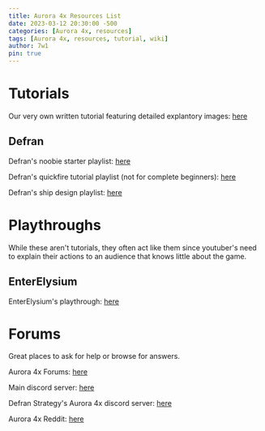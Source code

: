 ```yaml
---
title: Aurora 4x Resources List
date: 2023-03-12 20:30:00 -500
categories: [Aurora 4x, resources]
tags: [Aurora 4x, resources, tutorial, wiki]
author: 7w1
pin: true
---
```


# Tutorials

Our very own written tutorial featuring detailed explantory images: [here](https://7w1.github.io/posts/tutorial0/)

## Defran

Defran's noobie starter playlist: [here](https://www.youtube.com/playlist?list=PLfTxfvIdAKlvJR_Qqy8vrvhJ4b8r6Azbr)

Defran's quickfire tutorial playlist (not for complete beginners): [here](https://www.youtube.com/playlist?list=PLfTxfvIdAKluRAI7j6_fSc3ypGtC2nmhA)

Defran's ship design playlist: [here](https://www.youtube.com/playlist?list=PLfTxfvIdAKlvejwDMxkwmE-ZR0DzoTGZc)

# Playthroughs

While these aren't tutorials, they often act like them since youtuber's need to explain their actions to an audience that knows little about the game.

## EnterElysium

EnterElysium's playthrough: [here](https://www.youtube.com/playlist?list=PLR5ZBfGW6e1mmQBsRhAxHmZM1a7GQ9Rcl)

# Forums

Great places to ask for help or browse for answers.

Aurora 4x Forums: [here](http://aurora2.pentarch.org/)

Main discord server: [here](https://discord.gg/Q5ryqdW)

Defran Strategy's Aurora 4x discord server: [here](https://discord.gg/PWy8NDY)

Aurora 4x Reddit: [here](https://www.reddit.com/r/aurora/)